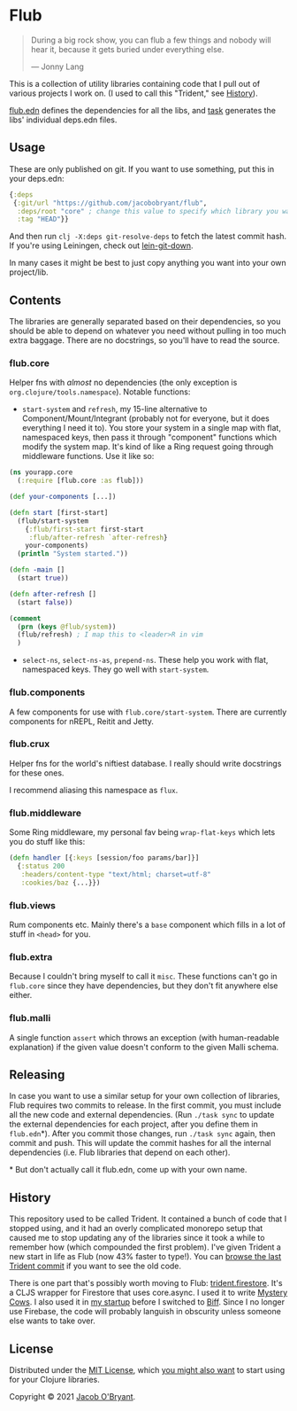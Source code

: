 # Flub

> During a big rock show, you can flub a few things and nobody will hear it,
> because it gets buried under everything else.
>
> — Jonny Lang

This is a collection of utility libraries containing code that I pull out of
various projects I work on. (I used to call this "Trident," see
[History](#history)).

[flub.edn](flub.edn) defines the dependencies for all the libs, and
[task](task) generates the libs' individual deps.edn files.

## Usage

These are only published on git. If you want to use something, put this in your
deps.edn:

```clojure
{:deps
 {:git/url "https://github.com/jacobobryant/flub",
  :deps/root "core" ; change this value to specify which library you want
  :tag "HEAD"}}
```

And then run `clj -X:deps git-resolve-deps` to fetch the latest commit hash. If
you're using Leiningen, check out
[lein-git-down](https://github.com/reifyhealth/lein-git-down).

In many cases it might be best to just copy anything you want into your own
project/lib.

## Contents

The libraries are generally separated based on their dependencies, so you
should be able to depend on whatever you need without pulling in too much extra
baggage. There are no docstrings, so you'll have to read the source.

### flub.core

Helper fns with *almost* no dependencies (the only exception is
`org.clojure/tools.namespace`). Notable functions:

 - `start-system` and `refresh`, my 15-line alternative to
   Component/Mount/Integrant (probably not for everyone, but it does everything
   I need it to). You store your system in a single map with flat, namespaced
   keys, then pass it through "component" functions which modify the system
   map. It's kind of like a Ring request going through middleware functions.
   Use it like so:

```clojure
(ns yourapp.core
  (:require [flub.core :as flub]))

(def your-components [...])

(defn start [first-start]
  (flub/start-system
    {:flub/first-start first-start
     :flub/after-refresh `after-refresh}
    your-components)
  (println "System started."))

(defn -main []
  (start true))

(defn after-refresh []
  (start false))

(comment
  (prn (keys @flub/system))
  (flub/refresh) ; I map this to <leader>R in vim
  )
```

 - `select-ns`, `select-ns-as`, `prepend-ns`. These help you work with flat,
   namespaced keys. They go well with `start-system`.

### flub.components

A few components for use with `flub.core/start-system`. There are currently components
for nREPL, Reitit and Jetty.

### flub.crux

Helper fns for the world's niftiest database. I really should write docstrings
for these ones.

I recommend aliasing this namespace as `flux`.

### flub.middleware

Some Ring middleware, my personal fav being `wrap-flat-keys` which lets you do
stuff like this:

```clojure
(defn handler [{:keys [session/foo params/bar]}]
  {:status 200
   :headers/content-type "text/html; charset=utf-8"
   :cookies/baz {...}})
```

### flub.views

Rum components etc. Mainly there's a `base` component which fills in a lot
of stuff in `<head>` for you.

### flub.extra

Because I couldn't bring myself to call it `misc`. These functions can't go in
`flub.core` since they have dependencies, but they don't fit anywhere else
either.

### flub.malli

A single function `assert` which throws an exception (with human-readable
explanation) if the given value doesn't conform to the given Malli schema.

## Releasing

In case you want to use a similar setup for your own collection of libraries,
Flub requires two commits to release. In the first commit, you must include all
the new code and external dependencies. (Run `./task sync` to update the
external dependencies for each project, after you define them in `flub.edn`\*).
After you commit those changes, run `./task sync` again, then commit and push.
This will update the commit hashes for all the internal dependencies (i.e. Flub
libraries that depend on each other).

\* But don't actually call it flub.edn, come up with your own name.

## History

This repository used to be called Trident. It contained a bunch of code that I
stopped using, and it had an overly complicated monorepo setup that caused me
to stop updating any of the libraries since it took a while to remember how
(which compounded the first problem). I've given Trident a new start in life as
Flub (now 43% faster to type!). You can [browse the last Trident
commit](https://github.com/jacobobryant/trident/tree/9f2fec6f3d9875b0b533725aa7ca3c0c5e225110)
if you want to see the old code.

There is one part that's possibly worth moving to Flub:
[trident.firestore](https://github.com/jacobobryant/trident/blob/9f2fec6f3d9875b0b533725aa7ca3c0c5e225110/doc/firestore.md).
It's a CLJS wrapper for Firestore that uses core.async. I used it to write
[Mystery Cows](https://github.com/jacobobryant/mystery-cows). I also used it in
[my startup](https://findka.com) before I switched to
[Biff](https://findka.com/biff). Since I no longer use Firebase, the code will
probably languish in obscurity unless someone else wants to take over.

## License

Distributed under the [MIT License](LICENSE), which [you might also
want](https://twitter.com/deobald/status/1367541123619557378) to start using
for your Clojure libraries.

Copyright &copy; 2021 [Jacob O'Bryant](https://twitter.com/obryant666).
